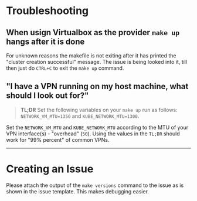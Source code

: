 # Troubleshooting

## When usign Virtualbox as the provider `make up` hangs after it is done

For unknown reasons the makefile is not exiting after it has printed the "cluster creation successful" message.
The issue is being looked into it, till then just do `CTRL+C` to exit the `make up` command.

## "I have a VPN running on my host machine, what should I look out for?"

> **TL;DR** Set the following variables on your `make up` run as follows: `NETWORK_VM_MTU=1350` and `KUBE_NETWORK_MTU=1300`.

Set the `NETWORK_VM_MTU` and `KUBE_NETWORK_MTU` according to the MTU of your VPN interface(s) - "overhead" (`50`).
Using the values in the `TL;DR` should work for "99% percent" of common VPNs.

***

# Creating an Issue

Please attach the output of the `make versions` command to the issue as is shown in the issue template. This makes debugging easier.
